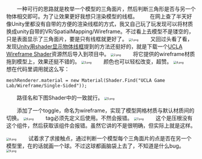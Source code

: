 &emsp;&emsp;一种可行的思路就是枚举一个模型的三角面片，然后判断三角形是否与另一个物体相交即可。为了让效果更好我想只渲染模型的线框。
&emsp;&emsp;在网上查了半天好像Unity里都没有自带的方便的渲染线框的方式，我又自己玩了玩发现可以将材质换成unity自带的VR/SpatialMapping/Wireframe。不过看上去模型不是镂空的，只是表面显示了三角面片，要是只有线框就更好了。
<img src="https://i.loli.net/2018/11/13/5bea75e10c92f.png" alt="1.png" title="1.png" style="zoom:50%"/>
&emsp;&emsp;又回过头看了看，发现[Unity用shader显示物体线框](https://blog.csdn.net/chenggong2dm/article/details/47662633)提到的方法还挺好的，就是下载一个[UCLA Wireframe Shader](https://assetstore.unity.com/packages/vfx/shaders/directx-11/ucla-wireframe-shader-21897)资源然后导入到项目中。
<img src="https://i.loli.net/2018/11/13/5bea75e860207.png" alt="2.png" title="2.png" style="zoom:50%"/>
&emsp;&emsp;将它提供的wireframe材质拖到模型上，效果还挺不错的。
<img src="https://i.loli.net/2018/11/13/5bea75e6db20e.png" alt="3.png" title="3.png" style="zoom:50%"/>
&emsp;&emsp;颜色也可以轻松改变，超赞。
<img src="https://i.loli.net/2018/11/13/5bea76d8a15e3.png" alt="4.png" title="4.png" style="zoom:50%"/>
&emsp;&emsp;想在代码里调用就这么写：
```
meshRenderer.material = new Material(Shader.Find("UCLA Game Lab/Wireframe/Single-Sided"));
```
&emsp;&emsp;路径名和下图Shader中的一致就行。
<img src="https://i.loli.net/2018/11/13/5bea79fb88490.png" alt="5.png" title="5.png" style="zoom:50%"/>

&emsp;&emsp;添加了一个toggle，命名为wireframe，实现了模型网格材质与默认材质间的切换。
<img src="https://i.loli.net/2018/11/13/5bea836cb04f7.png" alt="6.png" title="6.png" style="zoom:50%"/>
&emsp;&emsp;tag必须先定义后使用。不然会报错。
<img src="https://i.loli.net/2018/11/15/5bed1c0424b41.png" alt="7.png" title="7.png" style="zoom:50%"/>
&emsp;&emsp;这个是压根没有这个组件，然后获取该组件会报错。虽然它讲的不是很明确，但实际上就是这样。

<img src="https://i.loli.net/2018/11/15/5bed1c05106c6.png" alt="8.png" title="8.png" style="zoom:50%"/>
&emsp;&emsp;试着求了求接触点，通过判断一个模型每个三角面片的点是否在另一个模型里，在的话就画一个球。不过这球都画脑袋上去了，不知道是什么bug。

<img src="https://i.loli.net/2018/11/15/5bed1c099edec.png" alt="9.png" title="9.png" style="zoom:50%"/>